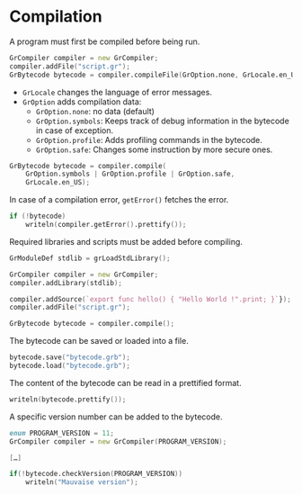 # Compilation

A program must first be compiled before being run.
```d
GrCompiler compiler = new GrCompiler;
compiler.addFile("script.gr");
GrBytecode bytecode = compiler.compileFile(GrOption.none, GrLocale.en_US);
```
* `GrLocale` changes the language of error messages.
* `GrOption` adds compilation data:
    * `GrOption.none`: no data (default)
    * `GrOption.symbols`: Keeps track of debug information in the bytecode in case of exception.
    * `GrOption.profile`: Adds profiling commands in the bytecode.
    * `GrOption.safe`: Changes some instruction by more secure ones.

```d
GrBytecode bytecode = compiler.compile(
    GrOption.symbols | GrOption.profile | GrOption.safe,
    GrLocale.en_US);
```

In case of a compilation error, `getError()` fetches the error.
```d
if (!bytecode)
    writeln(compiler.getError().prettify());
```

Required libraries and scripts must be added before compiling.
```d
GrModuleDef stdlib = grLoadStdLibrary(); 

GrCompiler compiler = new GrCompiler;
compiler.addLibrary(stdlib);

compiler.addSource(`export func hello() { "Hello World !".print; }`});
compiler.addFile("script.gr");

GrBytecode bytecode = compiler.compile();
```

The bytecode can be saved or loaded into a file.
```d
bytecode.save("bytecode.grb");
bytecode.load("bytecode.grb");
```

The content of the bytecode can be read in a prettified format.
```d
writeln(bytecode.prettify());
```

A specific version number can be added to the bytecode.
```d
enum PROGRAM_VERSION = 11;
GrCompiler compiler = new GrCompiler(PROGRAM_VERSION);

[…]

if(!bytecode.checkVersion(PROGRAM_VERSION))
    writeln("Mauvaise version");
```